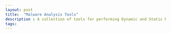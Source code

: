 ```yaml
---
layout: post
title:  "Malware Analysis Tools"
description : A collection of tools for performing Dynamic and Static Malware Analysis.
tags: 
---
```


